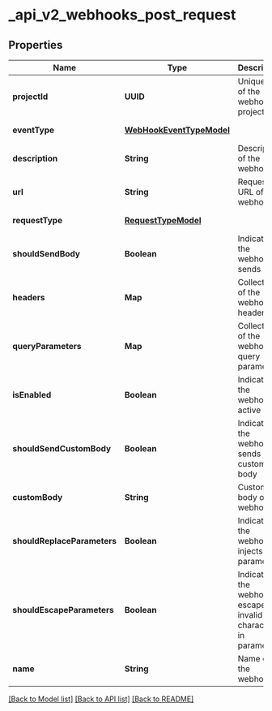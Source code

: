 # _api_v2_webhooks_post_request
## Properties

| Name | Type | Description | Notes |
|------------ | ------------- | ------------- | -------------|
| **projectId** | **UUID** | Unique ID of the webhook project | [default to null] |
| **eventType** | [**WebHookEventTypeModel**](WebHookEventTypeModel.md) |  | [default to null] |
| **description** | **String** | Description of the webhook | [optional] [default to null] |
| **url** | **String** | Request URL of the webhook | [default to null] |
| **requestType** | [**RequestTypeModel**](RequestTypeModel.md) |  | [default to null] |
| **shouldSendBody** | **Boolean** | Indicates if the webhook sends body | [default to null] |
| **headers** | **Map** | Collection of the webhook headers | [optional] [default to null] |
| **queryParameters** | **Map** | Collection of the webhook query parameters | [optional] [default to null] |
| **isEnabled** | **Boolean** | Indicates if the webhook is active | [default to null] |
| **shouldSendCustomBody** | **Boolean** | Indicates if the webhook sends custom body | [default to null] |
| **customBody** | **String** | Custom body of the webhook | [optional] [default to null] |
| **shouldReplaceParameters** | **Boolean** | Indicates if the webhook injects parameters | [default to null] |
| **shouldEscapeParameters** | **Boolean** | Indicates if the webhook escapes invalid characters in parameters | [default to null] |
| **name** | **String** | Name of the webhook | [default to null] |

[[Back to Model list]](../README.md#documentation-for-models) [[Back to API list]](../README.md#documentation-for-api-endpoints) [[Back to README]](../README.md)

